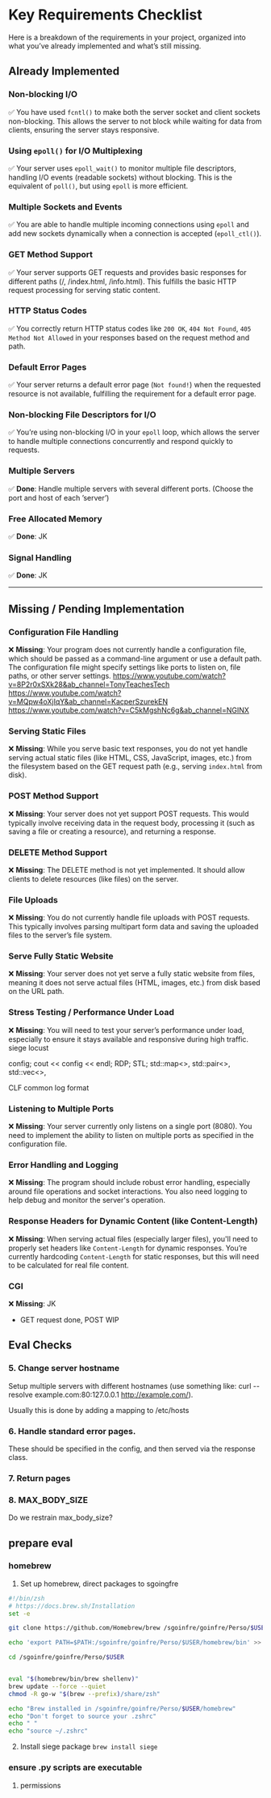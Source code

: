 # Key Requirements Checklist

Here is a breakdown of the requirements in your project, organized into what you’ve already implemented and what’s still missing.

## Already Implemented

### Non-blocking I/O
✅ You have used `fcntl()` to make both the server socket and client sockets non-blocking. This allows the server to not block while waiting for data from clients, ensuring the server stays responsive.

### Using `epoll()` for I/O Multiplexing
✅ Your server uses `epoll_wait()` to monitor multiple file descriptors, handling I/O events (readable sockets) without blocking. This is the equivalent of `poll()`, but using `epoll` is more efficient.

### Multiple Sockets and Events
✅ You are able to handle multiple incoming connections using `epoll` and add new sockets dynamically when a connection is accepted (`epoll_ctl()`).

### GET Method Support
✅ Your server supports GET requests and provides basic responses for different paths (/, /index.html, /info.html). This fulfills the basic HTTP request processing for serving static content.

### HTTP Status Codes
✅ You correctly return HTTP status codes like `200 OK`, `404 Not Found`, `405 Method Not Allowed` in your responses based on the request method and path.

### Default Error Pages
✅ Your server returns a default error page (`Not found!`) when the requested resource is not available, fulfilling the requirement for a default error page.

### Non-blocking File Descriptors for I/O
✅ You’re using non-blocking I/O in your `epoll` loop, which allows the server to handle multiple connections concurrently and respond quickly to requests.

### Multiple Servers
✅ **Done**: Handle multiple servers with several different ports. (Choose the port and host of each ’server’)

### Free Allocated Memory
✅ **Done**: JK

### Signal Handling
✅ **Done**: JK

---

## Missing / Pending Implementation

### Configuration File Handling
❌ **Missing**: Your program does not currently handle a configuration file, which should be passed as a command-line argument or use a default path. The configuration file might specify settings like ports to listen on, file paths, or other server settings.
https://www.youtube.com/watch?v=8P2r0xSXk28&ab_channel=TonyTeachesTech
https://www.youtube.com/watch?v=MQpw4oXjIqY&ab_channel=KacperSzurekEN
https://www.youtube.com/watch?v=C5kMgshNc6g&ab_channel=NGINX

### Serving Static Files
❌ **Missing**: While you serve basic text responses, you do not yet handle serving actual static files (like HTML, CSS, JavaScript, images, etc.) from the filesystem based on the GET request path (e.g., serving `index.html` from disk).

### POST Method Support
❌ **Missing**: Your server does not yet support POST requests. This would typically involve receiving data in the request body, processing it (such as saving a file or creating a resource), and returning a response.

### DELETE Method Support
❌ **Missing**: The DELETE method is not yet implemented. It should allow clients to delete resources (like files) on the server.

### File Uploads
❌ **Missing**: You do not currently handle file uploads with POST requests. This typically involves parsing multipart form data and saving the uploaded files to the server’s file system.

### Serve Fully Static Website
❌ **Missing**: Your server does not yet serve a fully static website from files, meaning it does not serve actual files (HTML, images, etc.) from disk based on the URL path.

### Stress Testing / Performance Under Load
❌ **Missing**: You will need to test your server’s performance under load, especially to ensure it stays available and responsive during high traffic.
siege
locust


config;
cout << config << endl;
RDP;
STL; std::map<>, std::pair<>, std::vec<>, 

CLF common log format

### Listening to Multiple Ports
❌ **Missing**: Your server currently only listens on a single port (8080). You need to implement the ability to listen on multiple ports as specified in the configuration file.

### Error Handling and Logging
❌ **Missing**: The program should include robust error handling, especially around file operations and socket interactions. You also need logging to help debug and monitor the server's operation.

### Response Headers for Dynamic Content (like Content-Length)
❌ **Missing**: When serving actual files (especially larger files), you'll need to properly set headers like `Content-Length` for dynamic responses. You’re currently hardcoding `Content-Length` for static responses, but this will need to be calculated for real file content.

### CGI
❌ **Missing**: JK
- GET request done, POST WIP


## Eval Checks

### 5. Change server hostname

Setup multiple servers with different hostnames (use something like: curl --resolve example.com:80:127.0.0.1 http://example.com/).

Usually this is done by adding a mapping to /etc/hosts

### 6. Handle standard error pages.

These should be specified in the config, and then served via the response class.

### 7. Return pages

### 8. MAX_BODY_SIZE

Do we restrain max_body_size?


## prepare eval

### homebrew
1. Set up homebrew, direct packages to sgoingfre
```bash
#!/bin/zsh
# https://docs.brew.sh/Installation
set -e

git clone https://github.com/Homebrew/brew /sgoinfre/goinfre/Perso/$USER/homebrew --depth=1

echo 'export PATH=$PATH:/sgoinfre/goinfre/Perso/$USER/homebrew/bin' >> ~/.zshrc

cd /sgoinfre/goinfre/Perso/$USER


eval "$(homebrew/bin/brew shellenv)"
brew update --force --quiet
chmod -R go-w "$(brew --prefix)/share/zsh"

echo "Brew installed in /sgoinfre/goinfre/Perso/$USER/homebrew"
echo "Don't forget to source your .zshrc"
echo " "
echo "source ~/.zshrc"
```

2. Install siege package
`brew install siege`

### ensure .py scripts are executable
1. permissions